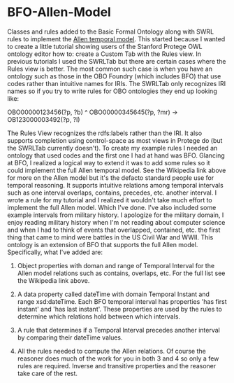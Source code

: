 # BFO-Allen-Model
Classes and rules added to the Basic Formal Ontology along with SWRL rules to implement the [Allen temporal model](https://en.wikipedia.org/wiki/Allen%27s_interval_algebra). This started because I wanted to create a little tutorial showing users of the Stanford Protege OWL ontology editor how to: create a Custom Tab with the Rules view. In previous tutorials I used the SWRLTab but there are certain cases where the Rules view is better. The most common such case is when you have an ontology such as those in the OBO Foundry (which includes BFO) that use codes rather than intuitive names for IRIs. The SWRLTab only recognizes IRI names so if you try to write rules for OBO ontologies they end up looking like: 

OBO00000123456(?p, ?b) ^ OBO00000345645(?p, ?mr) -> OB123000003492(?p, ?l)

The Rules View recognizes the rdfs:labels rather than the IRI. It also supports completion using control-space as most views in Protege do (but the SWRLTab currently doesn't). To create my example rules I needed an ontology that used codes and the first one I had at hand was BFO. Glancing at BFO, I realized a logical way to extend it was to add some rules so it could implement the full Allen temporal model. See the Wikipedia link above for more on the Allen model but it's the defacto standard people use for temporal reasoning. It supports intuitive relations among temporal intervals such as one interval overlaps, contains, precedes, etc. another interval. I wrote a rule for my tutorial and I realized it wouldn't take much effort to implement the full Allen model. Which I've done. I've also included some example intervals from military history. I apologize for the military domain, I enjoy reading military history when I'm not reading about computer science and when I had to think of events that overlapped, contained, etc. the first thing that came to mind were battles in the US Civil War and WWII. This ontology is an extension of BFO that supports the full Allen model. Specifically, what I've added are:

1) Object properties with doman and range of Temporal Interval for the Allen model relations such as contains, overlaps, etc. For the full list see the Wikipedia link above.

2) A data property called dateTime with domain Temporal Instant and range xsd:dateTime. Each BFO temporal interval has properties 'has first instant' and 'has last instant'. These properties are used by the rules to determine which relations hold between which intervals.

3) A rule that determines if a Temporal Interval precedes another interval by comparing their dateTime values.

4) All the rules needed to compute the Allen relations. Of course the reasoner does much of the work for you in both 3 and 4 so only a few rules are required. Inverse and transitive properties and the reasoner take care of the rest. 
